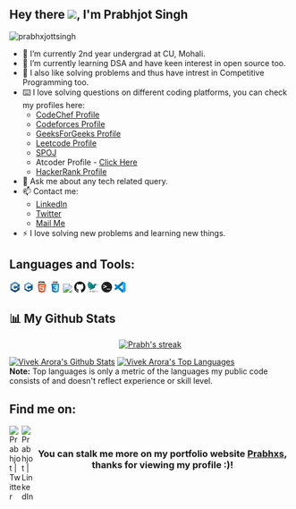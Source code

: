 ## Hey there <img src="https://raw.githubusercontent.com/MartinHeinz/MartinHeinz/master/wave.gif" width="30px">, I'm Prabhjot Singh
<p align="centre"> <img src="https://komarev.com/ghpvc/?username=prabhxjottsingh" alt="prabhxjottsingh" /> </p>

- 📄 I’m currently 2nd year undergrad at CU, Mohali.
- 🌱 I’m currently learning DSA and have keen interest in open source too.
- 📘 I also like solving problems and thus have intrest in Competitive Programming too.
- ⌨️ I love solving questions on different coding platforms, you can check my profiles here: 
     - [CodeChef Profile](https://www.codechef.com/users/prbhjot_singh)
     - [Codeforces Profile](https://codeforces.com/profile/Prabhxs2)
     - [GeeksForGeeks Profile](https://auth.geeksforgeeks.org/user/prabhxjott/practice/)
     - [Leetcode Profile](https://leetcode.com/prabhxs/)
     - [SPOJ](https://www.spoj.com/myaccount/)
     - Atcoder Profile - [Click Here](https://atcoder.jp/users/vivek_arora)
     - [HackerRank Profile](https://www.hackerrank.com/prabhx_jott)
- 💬 Ask me about any tech related query.
- 📫 Contact me: 
     - [LinkedIn](https://www.linkedin.com/in/prabhxjottsingh/)
     - [Twitter](https://twitter.com/Prabhxs)
     - <a href="mailto:webmaster@example.com">Mail Me</a>
- ⚡ I love solving new problems and learning new things.

## Languages and Tools:

<code><img height="20" src="https://raw.githubusercontent.com/github/explore/80688e429a7d4ef2fca1e82350fe8e3517d3494d/topics/cpp/cpp.png"></code>
<code><img height="20" src="https://raw.githubusercontent.com/github/explore/80688e429a7d4ef2fca1e82350fe8e3517d3494d/topics/c/c.png"></code>
<code><img height="20" src="https://raw.githubusercontent.com/github/explore/80688e429a7d4ef2fca1e82350fe8e3517d3494d/topics/html/html.png"></code>
<code><img height="20" src="https://raw.githubusercontent.com/github/explore/80688e429a7d4ef2fca1e82350fe8e3517d3494d/topics/css/css.png"></code>
<code><img height="20" src="https://img.icons8.com/color/48/000000/git.png"></code>
<code><img height="20" src="https://raw.githubusercontent.com/github/explore/78df643247d429f6cc873026c0622819ad797942/topics/github/github.png"></code>
<code><img height="20" src="https://raw.githubusercontent.com/github/explore/78df643247d429f6cc873026c0622819ad797942/topics/latex/latex.png"></code>
<code><img height="20" src="https://raw.githubusercontent.com/github/explore/80688e429a7d4ef2fca1e82350fe8e3517d3494d/topics/terminal/terminal.png"></code>
<code><img height="20" src="https://raw.githubusercontent.com/github/explore/80688e429a7d4ef2fca1e82350fe8e3517d3494d/topics/visual-studio-code/visual-studio-code.png"></code> 
<br>


## 📊 My Github Stats

<p align="center">
    <a href="https://github.com/prabhxjottsingh/github-readme-streak-stats">
        <img title="🔥 Get streak stats for your profile at git.io/streak-stats" alt="Prabh's streak" src="https://github-readme-streak-stats.herokuapp.com/?user=prabhxsjottsingh&theme=black-ice&hide_border=true&stroke=0000&background=060A0CD0"/>
    </a>
</p>

<a href="https://github.com/prabhxjottsingh/github-readme-stats"><img alt="Vivek Arora's Github Stats" src="https://github-readme-stats.vercel.app/api?username=prabhxsjottsingh&show_icons=true&count_private=true&theme=react&hide_border=true&bg_color=0D1117" /></a>
<a href="https://github.com/prabhxsjottsingh/github-readme-stats"><img alt="Vivek Arora's Top Languages" src="https://github-readme-stats.vercel.app/api/top-langs/?username=prabhxjottsingh&langs_count=8&count_private=true&layout=compact&theme=react&hide_border=true&bg_color=0D1117"/></a>
<br/>
<b>Note:</b> Top languages is only a metric of the languages my public code consists of and doesn't reflect experience or skill level.

## Find me on:
[<img align="left" alt="Prabhjot | Twitter" width="22px" src="https://cdn.jsdelivr.net/npm/simple-icons@v3/icons/twitter.svg" />][twitter]
[<img align="left" alt="Prabhjot | LinkedIn" width="22px" src="https://cdn.jsdelivr.net/npm/simple-icons@v3/icons/linkedin.svg" />][linkedin]

<br />

[twitter]: https://twitter.com/Prabhxs
[linkedin]: https://www.linkedin.com/in/prabhxjottsingh/
[github]: https://github.com/prabhxjottsingh

<div align="center">

### You can stalk me more on my portfolio website [Prabhxs](https://prabhxjottsingh.github.io/prabh-portfolio/), thanks for viewing my profile :)!

</div>
